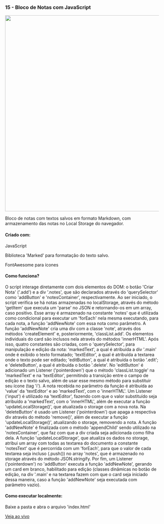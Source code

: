 <h3 align="left">15 - Bloco de Notas com JavaScript</h3>
<img src="https://omagotemum.site/assets/img/portfolio/goodbye31/15/project.png" width="640" />
<p align="left">Bloco de notas com textos salvos em formato Markdown, com armazenamento das notas no Local Storage do navegador.</p>

<h4 align="left">Criado com:</h4>
<p align="left">JavaScript</p>
<p align="left">Biblioteca 'Marked' para formatação do texto salvo.</p>
<p align="left">FontAwesome para ícones</p>

<h4 align="left">Como funciona?</h4>
<p align="left">O script interage diretamente com dois elementos do DOM: o botão 'Criar Nota' ('.add') e a div '.notes', que são declarados através do 'querySelector' como 'addButton' e 'notesContainer', respectivamente. Ao ser iniciado, o script verifica se há notas armazenadas no localStorage, através do método 'getItem' que executa um 'parse' no JSON e retornando-os em um array, caso positivo. Esse array é armazenado na constante 'notes' que é utilizada como condicional para executar um 'forEach' nela mesma executando, para cada nota, a função 'addNewNote' com essa nota como parâmetro. A função 'addNewNote' cria uma div com a classe 'note', através dos métodos 'createElement' e, posteriormente, 'classList.add'. Os elementos individuais do card são inclusos nela através do métodos 'innerHTML'. Após isso, quatro constantes são criadas, com o 'querySelector', para manipulação e edição da nota: 'markedText', a qual é atribuída a div '.main' onde é exibido o texto formatado; 'textEditor', a qual é atribuída a textarea onde o texto pode ser editado; 'editButton', a qual é atribuída o botão '.edit'; e 'deleteButton', a qual é atribuída o botão '.delete'. No 'editButton' é adicionado um Listener ('pointerdown') que o método 'classList.toggle' na 'markedText' e na 'textEditor', permitindo a transição entre o campo de edição e o texto salvo, além de usar esse mesmo método para substituir seu ícone (tag 'i'). A nota recebida no parâmetro da função é atribuída ao 'value' da 'textEditor' e ao 'markedText', com o 'innerHTML'. Um Listener ('input') é utilizado na 'textEditor', fazendo com que o valor substituído seja atribuído a 'markedText', com o 'innerHTML', além de executar a função 'updateLocalStorage()', que atualizada o storage com a nova nota. Na 'deleteButton' é usado um Listener ('pointerdown') que apaga a respectiva div através do método 'remove()', além de executar a função 'updateLocalStorage()', atualizando o storage, removendo a nota. A função 'addNewNote' é finalizada com o método 'appendChild' sendo utilizado na 'notesContainer', que faz com que a div criada seja adicionada como filha dela. A função 'updateLocalStorage', que atualiza os dados no storage, atribui um array com todas as textarea do documento a constante 'notesText' que é percorrida com um 'forEach', para que o valor de cada textarea seja incluso (.push()) no array 'notes', que é armazenado no storage através do método JSON.stringify. Por fim, um Listener ('pointerdown') no 'addButton' executa a função 'addNewNote', gerando um card em branco, habilitado para edição (classes dinâmicas no botão de edição, na div '.main' e na textarea fazem com que o card seja iniciado dessa maneira, caso a função 'addNewNote' seja executada com parâmetro vazio).</p>

<h4 align="left">Como executar localmente:</h4>
<p align="left">Baixe a pasta e abra o arquivo 'index.html'</p>

[Veja ao vivo](https://g31-bloco-notas.now.sh/)
